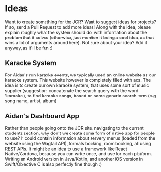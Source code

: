 # Ideas
Want to create something for the JCR? Want to suggest ideas for projects? If so, send a Pull Request to add more ideas!
Along with the idea, please explain roughly what the system should do, with information about the problem that it solves (otherwise, just mention it being a cool idea, as that wins a lot of arguments around here). Not sure about your idea? Add it anyway, as it'll be fun :) 

## Karaoke System
For Aidan's run karaoke events, we typically used an online website as our karaoke system. This website however is completely filled with ads. The idea is to create our own karaoke system, that uses some sort of music supplier (suggestion: concatenate the search query with the word 'karaoke'), to find karaoke songs, based on some generic search term (e.g song name, artist, album)

## Aidan's Dashboard App
Rather than people going onto the JCR site, navigating to the current students section, why don't we create some form of native app for people to use? It could contain information about servery menus (loaded from the website using the Wagtail API), formals booking, room booking, all using REST APIs. It might be an idea to use a framework like React Native/Cordova, because you can write once, and use for each platform. Writing an Android version in Java/Kotlin, and another iOS version in Swift/Objective C is also perfectly fine though :)
